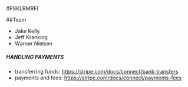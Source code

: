 #PSKLRMRFI

##Team
 * Jake Kelly
 * Jeff Kranking
 * Warner Nielsen


##### HANDLING PAYMENTS #####
- transferring funds: https://stripe.com/docs/connect/bank-transfers
- payments and fees: https://stripe.com/docs/connect/payments-fees
